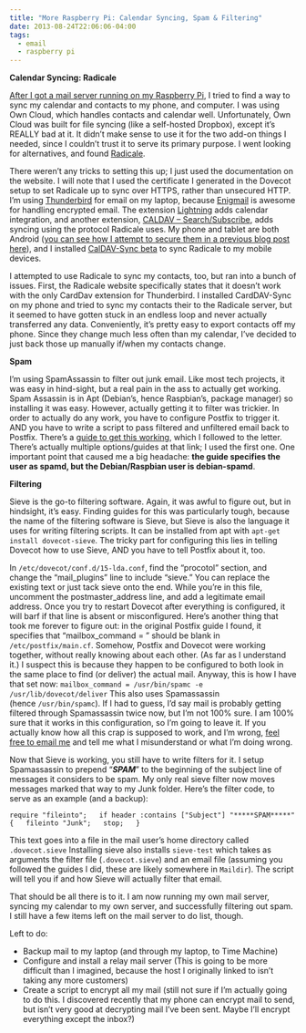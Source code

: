 ```yaml
---
title: "More Raspberry Pi: Calendar Syncing, Spam & Filtering"
date: 2013-08-24T22:06:06-04:00
tags:
  - email
  - raspberry pi
---
```

**Calendar Syncing: Radicale**

[After I got a mail server running on my Raspberry Pi](https://charlesthomas.dev/blog/building-a-raspberry-pi-mail-server-how-2013-08-04/), I tried to find a way to sync my calendar and contacts to my phone, and computer. I was using Own Cloud, which handles contacts and calendar well. Unfortunately, Own Cloud was built for file syncing (like a self-hosted Dropbox), except it’s REALLY bad at it. It didn’t make sense to use it for the two add-on things I needed, since I couldn’t trust it to serve its primary purpose. I went looking for alternatives, and found [Radicale](http://radicale.org/).

There weren’t any tricks to setting this up; I just used the documentation on the website. I will note that I used the certificate I generated in the Dovecot setup to set Radicale up to sync over HTTPS, rather than unsecured HTTP. I’m using [Thunderbird](https://www.mozilla.org/en-US/thunderbird/) for email on my laptop, because [Enigmail](https://addons.mozilla.org/en-US/thunderbird/addon/enigmail/?src=search) is awesome for handling encrypted email. The extension [Lightning](https://addons.mozilla.org/en-US/thunderbird/addon/lightning/?src=search) adds calendar integration, and another extension, [CALDAV – Search/Subscribe](https://addons.mozilla.org/en-US/thunderbird/addon/caldav-searchsubscribe/?src=search), adds syncing using the protocol Radicale uses. My phone and tablet are both Android ([you can see how I attempt to secure them in a previous blog post here](https://cha.rlesthom.as/2013/07/22/securing-my-android-phone/)), and I installed [CalDAV-Sync beta](https://play.google.com/store/apps/details?id=org.dmfs.caldav.lib) to sync Radicale to my mobile devices.

I attempted to use Radicale to sync my contacts, too, but ran into a bunch of issues. First, the Radicale website specifically states that it doesn’t work with the only CardDav extension for Thunderbird. I installed CardDAV-Sync on my phone and tried to sync my contacts their to the Radicale server, but it seemed to have gotten stuck in an endless loop and never actually transferred any data. Conveniently, it’s pretty easy to export contacts off my phone. Since they change much less often than my calendar, I’ve decided to just back those up manually if/when my contacts change.

**Spam**

I’m using SpamAssassin to filter out junk email. Like most tech projects, it was easy in hind-sight, but a real pain in the ass to actually get working. Spam Assassin is in Apt (Debian’s, hence Raspbian’s, package manager) so installing it was easy. However, actually getting it to filter was trickier. In order to actually do any work, you have to configure Postfix to trigger it. AND you have to write a script to pass filtered and unfiltered email back to Postfix. There’s a [guide to get this working](https://wiki.apache.org/spamassassin/IntegratedSpamdInPostfix), which I followed to the letter. There’s actually multiple options/guides at that link; I used the first one. One important point that caused me a big headache: **the guide specifies the user as spamd, but the Debian/Raspbian user is debian-spamd**.

**Filtering**

Sieve is the go-to filtering software. Again, it was awful to figure out, but in hindsight, it’s easy. Finding guides for this was particularly tough, because the name of the filtering software is Sieve, but Sieve is also the language it uses for writing filtering scripts. It can be installed from apt with `apt-get install dovecot-sieve`. The tricky part for configuring this lies in telling Dovecot how to use Sieve, AND you have to tell Postfix about it, too.

In `/etc/dovecot/conf.d/15-lda.conf`, find the “procotol” section, and change the “mail_plugins” line to include “sieve.” You can replace the existing text or just tack sieve onto the end. While you’re in this file, uncomment the postmaster_address line, and add a legitimate email address. Once you try to restart Dovecot after everything is configured, it will barf if that line is absent or misconfigured. Here’s another thing that took me forever to figure out: in the original Postfix guide I found, it specifies that “mailbox_command = ” should be blank in `/etc/postfix/main.cf`. Somehow, Postfix and Dovecot were working together, without really knowing about each other. (As far as I understand it.) I suspect this is because they happen to be configured to both look in the same place to find (or deliver) the actual mail. Anyway, this is how I have that set now: `mailbox_command = /usr/bin/spamc -e /usr/lib/dovecot/deliver` This also uses Spamassassin (hence `/usr/bin/spamc`). If I had to guess, I’d say mail is probably getting filtered through Spamassassin twice now, but I’m not 100% sure. I am 100% sure that it works in this configuration, so I’m going to leave it. If you actually know how all this crap is supposed to work, and I’m wrong, [feel free to email me](mailto:ch@rlesthom.as) and tell me what I misunderstand or what I’m doing wrong.

Now that Sieve is working, you still have to write filters for it. I setup Spamassassin to prepend “*****SPAM*****” to the beginning of the subject line of messages it considers to be spam. My only real sieve filter now moves messages marked that way to my Junk folder. Here’s the filter code, to serve as an example (and a backup):

`require "fileinto";   if header :contains ["Subject"] "*****SPAM*****" {   fileinto "Junk";   stop;   }`

This text goes into a file in the mail user’s home directory called `.dovecot.sieve` Installing sieve also installs `sieve-test` which takes as arguments the filter file (`.dovecot.sieve`) and an email file (assuming you followed the guides I did, these are likely somewhere in `Maildir`). The script will tell you if and how Sieve will actually filter that email.

That should be all there is to it. I am now running my own mail server, syncing my calendar to my own server, and successfully filtering out spam. I still have a few items left on the mail server to do list, though.

Left to do:

- Backup mail to my laptop (and through my laptop, to Time Machine)
- Configure and install a relay mail server (This is going to be more difficult than I imagined, because the host I originally linked to isn’t taking any more customers)
- Create a script to encrypt all my mail (still not sure if I’m actually going to do this. I discovered recently that my phone can encrypt mail to send, but isn’t very good at decrypting mail I’ve been sent. Maybe I’ll encrypt everything except the inbox?)
